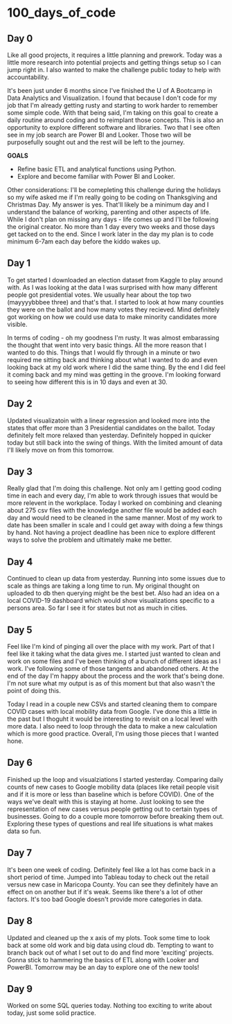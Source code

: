 # 100_days_of_code

## Day 0
Like all good projects, it requires a little planning and prework.  Today was a little more research into potential projects and getting things setup so I can jump right in.  I also wanted to make the challenge public today to help with accountability.

It's been just under 6 months since I've finished the U of A Bootcamp in Data Analytics and Visualization.  I found that because I don't code for my job that I'm already getting rusty and starting to work harder to remember some simple code.  With that being said, I'm taking on this goal to create a daily routine around coding and to reimplant those concepts.  This is also an opportunity to explore different software and libraries.  Two that I see often see in my job search are Power BI and Looker.  Those two will be purposefully sought out and the rest will be left to the journey.

**GOALS**
* Refine basic ETL and analytical functions using Python.
* Explore and become familiar with Power BI and Looker.

Other considerations: I'll be comepleting this challenge during the holidays so my wife asked me if I'm really going to be coding on Thanksgiving and Christmas Day.  My answer is yes.  That'll likely be a minimum day and I understand the balance of working, parenting and other aspects of life.  While I don't plan on missing any days - life comes up and I'll be following the original creator.  No more than 1 day every two weeks and those days get tacked on to the end.  Since I work later in the day my plan is to code minimum 6-7am each day before the kiddo wakes up.   

## Day 1
To get started I downloaded an election dataset from Kaggle to play around with.  As I was looking at the data I was surprised with how many different people got presidential votes.  We usually hear about the top two (mayyyybbbee three) and that's that.  I started to look at how many counties they were on the ballot and how many votes they recieved.  Mind definitely got working on how we could use data to make minority candidates more visible.

In terms of coding - oh my goodness I'm rusty.  It was almost embarassing the thought that went into very basic things.  All the more reason that I wanted to do this.  Things that I would fly through in a minute or two required me sitting back and thinking about what I wanted to do and even looking back at my old work where I did the same thing. By the end I did feel it coming back and my mind was getting in the groove.  I'm looking forward to seeing how different this is in 10 days and even at 30.

## Day 2
Updated visualizatoin with a linear regression and looked more into the states that offer more than 3 Presidential candidates on the ballot.  Today definitely felt more relaxed than yesterday.  Definitely hopped in quicker today but still back into the swing of things.  With the limited amount of data I'll likely move on from this tomorrow.

## Day 3
Really glad that I'm doing this challenge.  Not only am I getting good coding time in each and every day, I'm able to work through issues that would be more relevent in the workplace.  Today I worked on combining and cleaning about 275 csv files with the knowledge another file would be added each day and would need to be cleaned in the same manner.  Most of my work to date has been smaller in scale and I could get away with doing a few things by hand.  Not having a project deadline has been nice to explore different ways to solve the problem and ultimately make me better.

## Day 4
Continued to clean up data from yesterday.  Running into some issues due to scale as things are taking a long time to run.  My original thought on uploaded to db then querying might be the best bet.  Also had an idea on a local COVID-19 dashboard which would show visualizations specific to a persons area.  So far I see it for states but not as much in cities.

## Day 5
Feel like I'm kind of pinging all over the place with my work. Part of that I feel like it taking what the data gives me.  I started just wanted to clean and work on some files and I've been thinking of a bunch of different ideas as I work.  I've following some of those tangents and abandoned others.  At the end of the day I'm happy about the process and the work that's being done.  I'm not sure what my output is as of this moment but that also wasn't the point of doing this.

Today I read in a couple new CSVs and started cleaning them to compare COVID cases with local mobility data from Google.  I've done this a little in the past but I thoguht it would be interesting to revisit on a local level with more data.  I also need to loop through the data to make a new calculation which is more good practice.  Overall, I'm using those pieces that I wanted hone.

## Day 6
Finished up the loop and visualziations I started yesterday.  Comparing daily counts of new cases to Google mobility data (places like retail people visit and if it is more or less than baseline which is before COVID).  One of the ways we've dealt with this is staying at home.  Just looking to see the representation of new cases versus people getting out to certain types of businesses.  Going to do a couple more tomorrow before breaking them out.  Exploring these types of questions and real life situations is what makes data so fun. 


## Day 7
It's been one week of coding.  Definitely feel like a lot has come back in a short period of time.  Jumped into Tableau today to check out the retail versus new case in Maricopa County.  You can see they definitely have an effect on on another but if it's weak.  Seems like there's a lot of other factors.  It's too bad Google doesn't provide more categories in data.  

## Day 8
Updated and cleaned up the x axis of my plots.  Took some time to look back at some old work and big data using cloud db.  Tempting to want to branch back out of what I set out to do and find more 'exciting' projects.  Gonna stick to hammering the basics of ETL along with Looker and PowerBI.  Tomorrow may be an day to explore one of the new tools!

## Day 9
Worked on some SQL queries today.  Nothing too exciting to write about today, just some solid practice.
